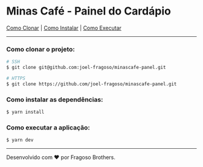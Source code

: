 # Minas Café - Painel do Cardápio

[Como Clonar](#como-clonar-o-projeto) |
[Como Instalar](#como-instalar-as-dependências) |
[Como Executar](#como-executar-a-aplicação)

---

### Como clonar o projeto:
```bash
# SSH
$ git clone git@github.com:joel-fragoso/minascafe-panel.git

# HTTPS
$ git clone https://github.com/joel-fragoso/minascafe-panel.git
```

### Como instalar as dependências:
```bash
$ yarn install
```

### Como executar a aplicação:
```bash
$ yarn dev
```

---

Desenvolvido com ❤️ por Fragoso Brothers.
